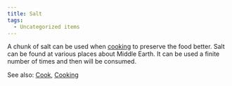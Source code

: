 ```yaml
---
title: Salt
tags:
  - Uncategorized items
---
```

A chunk of salt can be used when [cooking](cooking "wikilink") to
preserve the food better. Salt can be found at various places about
Middle Earth. It can be used a finite number of times and then will be
consumed.

See also: [Cook](Cook "wikilink"), [Cooking](Cooking "wikilink")
